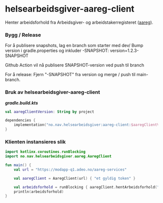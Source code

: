 # helsearbeidsgiver-aareg-client

Henter arbeidsforhold fra Arbeidsgiver- og arbeidstakerregisteret ([aareg](https://navikt.github.io/aareg/)).

### Bygg / Release

For å publisere snapshots, lag en branch som starter med dev/
Bump version i gradle.properties og inkluder -SNAPSHOT: version=1.2.3-SNAPSHOT

Github Action vil nå publisere SNAPSHOT-version ved push til branch

For å release:
Fjern "-SNAPSHOT" fra version og merge / push til main-branch.

### Bruk av helsearbeidsgiver-aareg-client

***gradle.build.kts***
```kts
val aaregClientVersion: String by project

dependencies {
    implementation("no.nav.helsearbeidsgiver:aareg-client:$aaregClientVersion")
}
```
 
### Klienten instansieres slik

```kt
import kotlinx.coroutines.runBlocking
import no.nav.helsearbeidsgiver.aareg.AaregClient

fun main() {
    val url = "https://modapp-q1.adeo.no/aareg-services"

    val aaregClient = AaregClient(url) { "et gyldig token" }

    val arbeidsforhold = runBlocking { aaregClient.hentArbeidsforhold("fnr", "callId") }
    println(arbeidsforhold)
}
```
